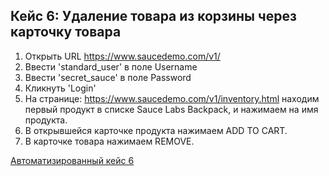 Кейс 6: Удаление товара из корзины через карточку товара
---

1. Открыть URL https://www.saucedemo.com/v1/
2. Ввести 'standard_user' в поле Username
3. Ввести 'secret_sauce' в поле Password
4. Кликнуть 'Login'
5. На странице: https://www.saucedemo.com/v1/inventory.html находим первый продукт в списке Sauce Labs Backpack, и нажимаем на имя продукта.
6. В открывшейся карточке продукта нажимаем ADD TO CART.
7. В карточке товара нажимаем REMOVE.

[Автоматизированный кейс 6](https://github.com/akaMiller/selenium_automation/blob/main/part1/code/test_case06_delete_products_from_product_card.py)